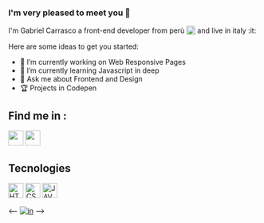 ### I'm very pleased to meet you 👋

<p>
I'm Gabriel Carrasco a front-end developer from perù 
	<img src="https://www.flaticon.com/svg/vstatic/svg/330/330497.svg?token=exp=1610406888~hmac=496eecdfd7325ff0643db7cabb73bbad" style="vertical-align: -.20em;" width="18">
	and live in italy :it:
</p>


Here are some ideas to get you started:

- 🔭 I’m currently working on Web Responsive Pages
- 🌱 I’m currently learning Javascript in deep
- 💬 Ask me about Frontend and Design
- 🏆 Projects in Codepen

## Find me in :

[<img src="https://www.flaticon.com/svg/vstatic/svg/174/174857.svg?token=exp=1610408633~hmac=e90d60887d94140f832feadd40c30031" width="30">][in]
[<img src="https://www.flaticon.com/svg/vstatic/svg/732/732223.svg?token=exp=1610409461~hmac=286ab8bf5074f705ebce4b4e85331017" width="30">][outlook]

## Tecnologies

<p>
<img src="https://www.flaticon.com/svg/vstatic/svg/1216/1216733.svg?token=exp=1610410139~hmac=d021f85f608c3cfc9a4498d6ead9e87a" width="30" alt="HTML5" title="HTML5">
<img src="https://www.flaticon.com/svg/vstatic/svg/732/732190.svg?token=exp=1610410624~hmac=4cf4f7170e05ce0eb0a8bcd1a3a5194f" width="30" alt="CSS3" title="CSS3">
<img src="https://www.flaticon.com/svg/vstatic/svg/136/136530.svg?token=exp=1610410766~hmac=b891eafa6fc8bedd53312b713b7f7c41" width="30" alt="JAVASCRIPT" title="JAVASCRIPT">
</p>


[in]:https://www.linkedin.com/in/gabriel-carrasco-667562117 "Linkedin profile"
[outlook]:mailto:gabriel136@hotmail.it "My email"

<-- 
[![in](https://www.flaticon.com/svg/vstatic/svg/174/174857.svg?token=exp=1610408633~hmac=e90d60887d94140f832feadd40c30031)](https://www.linkedin.com/in/gabriel-carrasco-667562117) 
-->

 
